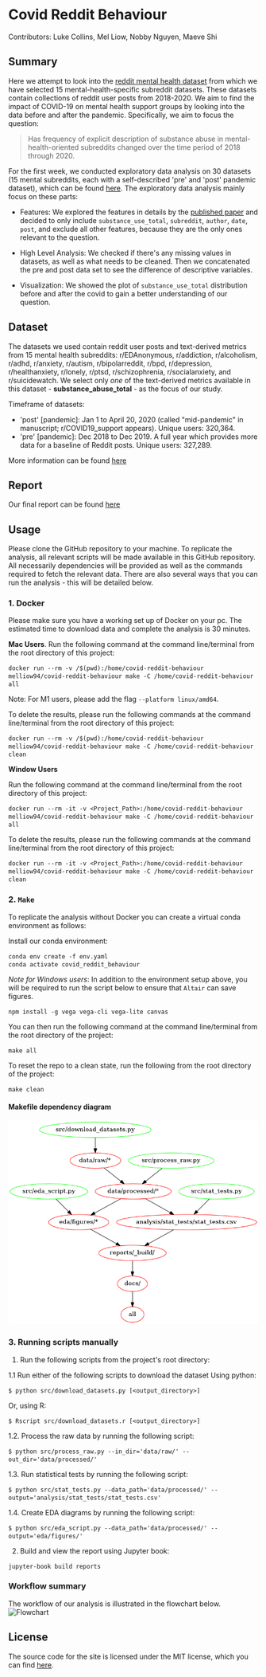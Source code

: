 # Covid Reddit Behaviour

Contributors: Luke Collins, Mel Liow, Nobby Nguyen, Maeve Shi

## Summary

Here we attempt to look into the [reddit mental health dataset](https://zenodo.org/record/3941387#.YZl5BC1h1QL) from which we have selected 15 mental-health-specific subreddit datasets. These datasets contain collections of reddit user posts from 2018-2020. We aim to find the impact of COVID-19 on mental health support groups by looking into the data before and after the pandemic. Specifically, we aim to focus the question:  

> Has frequency of explicit description of substance abuse in mental-health-oriented subreddits changed over the time period of 2018 through 2020.

For the first week, we conducted exploratory data analysis on 30 datasets (15 mental subreddits, each with a self-described 'pre' and 'post' pandemic dataset), which can be found [here](https://github.com/UBC-MDS/covid_reddit_behaviour/tree/eda/eda/subreddit). The exploratory data analysis mainly focus on these parts:

- Features: We explored the features in details by the [published paper](https://www.jmir.org/2020/10/e22635/.) and decided to only include `substance_use_total`, `subreddit`, `author`, `date`, `post`, and exclude all other features, because they are the only ones relevant to the question. 

- High Level Analysis: We checked if there's any missing values in datasets, as well as what needs to be cleaned. Then we concatenated the pre and post data set to see the difference of descriptive variables.  

- Visualization: We showed the plot of `substance_use_total` distribution before and after the covid to gain a better understanding of our question. 


## Dataset

The datasets we used contain reddit user posts and text-derived metrics from 15 mental health subreddits: r/EDAnonymous, r/addiction, r/alcoholism, r/adhd, r/anxiety, r/autism, r/bipolarreddit, r/bpd, r/depression, r/healthanxiety, r/lonely, r/ptsd, r/schizophrenia, r/socialanxiety, and r/suicidewatch. We select only _one_ of the text-derived metrics available in this dataset - **substance_abuse_total** - as the focus of our study.

Timeframe of datasets: 

- 'post' [pandemic]: Jan 1 to April 20, 2020 (called "mid-pandemic" in manuscript; r/COVID19_support appears). Unique users: 320,364. 
- 'pre' [pandemic]: Dec 2018 to Dec 2019. A full year which provides more data for a baseline of Reddit posts. Unique users: 327,289.

More information can be found [here](https://zenodo.org/record/3941387#.YZl5BC1h1QL)

## Report
Our final report can be found [here](https://ubc-mds.github.io/covid_reddit_behaviour/introduction.html)

## Usage
Please clone the GitHub repository to your machine.
To replicate the analysis, all relevant scripts will be made available in this GitHub repository. All necessarily dependencies will be provided as well as the commands required to fetch the relevant data. There are also several ways that you can run the analysis - this will be detailed below.
 


### 1. Docker 

Please make sure you have a working set up of Docker on your pc.
The estimated time to download data and complete the analysis is 30 minutes.

**Mac Users**. 
Run the following command at the command line/terminal from the root directory of this project:  
```console
docker run --rm -v /$(pwd):/home/covid-reddit-behaviour melliow94/covid-reddit-behaviour make -C /home/covid-reddit-behaviour all
```
Note: For M1 users, please add the flag `--platform linux/amd64`. 

To delete the results, please run the following commands at the command line/terminal from the root directory of this project:
```console
docker run --rm -v /$(pwd):/home/covid-reddit-behaviour melliow94/covid-reddit-behaviour make -C /home/covid-reddit-behaviour clean
```

**Window Users** 
 
Run the following command at the command line/terminal from the root directory of this project:  
```console
docker run --rm -it -v <Project_Path>:/home/covid-reddit-behaviour melliow94/covid-reddit-behaviour make -C /home/covid-reddit-behaviour all
```
To delete the results, please run the following commands at the command line/terminal from the root directory of this project:
```console
docker run --rm -it -v <Project_Path>:/home/covid-reddit-behaviour melliow94/covid-reddit-behaviour make -C /home/covid-reddit-behaviour clean
```

### 2. `Make` 
To replicate the analysis without Docker you can create a virtual conda environment as follows:

Install our conda environment:
```console
conda env create -f env.yaml
conda activate covid_reddit_behaviour
```

*Note for Windows users*:
In addition to the environment setup above, you will be required to run the script below to ensure that `Altair` can save figures.

```console
npm install -g vega vega-cli vega-lite canvas
```
You can then run the following command at the command line/terminal from the root directory of the project:
```console
make all
```
To reset the repo to a clean state, run the following from the root directory of the project:
```console
make clean
```

#### Makefile dependency diagram
![Makefile dependencies](Makefile.png)


### 3. Running scripts manually

1. Run the following scripts from the project's root directory:

1.1 Run either of the following scripts to download the dataset
Using python:
```console
$ python src/download_datasets.py [<output_directory>]
```

Or, using R:
```console
$ Rscript src/download_datasets.r [<output_directory>]
```

1.2. Process the raw data by running the following script:
```console
$ python src/process_raw.py --in_dir='data/raw/' --out_dir='data/processed/'
```

1.3. Run statistical tests by running the following script:
```console
$ python src/stat_tests.py --data_path='data/processed/' --output='analysis/stat_tests/stat_tests.csv'
```

1.4. Create EDA diagrams by running the following script:
```console
$ python src/eda_script.py --data_path='data/processed/' --output='eda/figures/'
```

2. Build and view the report using Jupyter book:
```console
jupyter-book build reports
```

### Workflow summary
The workflow of our analysis is illustrated in the flowchart below.
![Flowchart](flowchart.png)



## License
The source code for the site is licensed under the MIT license, which you can find [here](https://github.com/UBC-MDS/covid_reddit_behaviour/blob/main/LICENSE).

